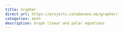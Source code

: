 ```yaml
---
title: Grapher
direct_url: https://projects.calebevans.me/grapher/
categories: math
description: Graph linear and polar equations
---
```

